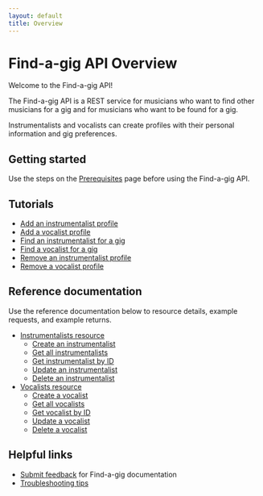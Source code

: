 ```yaml
---
layout: default
title: Overview
---
```


# Find-a-gig API Overview

Welcome to the Find-a-gig API!

The Find-a-gig API is a REST service for musicians who want to find other musicians for a gig and for musicians who want to be found for a gig.

Instrumentalists and vocalists can create profiles with their personal information and gig preferences.

## Getting started

Use the steps on the [Prerequisites](prerequisites/) page before using the Find-a-gig API.

## Tutorials

* [Add an instrumentalist profile](tutorials/add-an-inst-profile/)
* [Add a vocalist profile](tutorials/add-a-vocalist-profile/)
* [Find an instrumentalist for a gig](tutorials/find-an-inst/)
* [Find a vocalist for a gig](tutorials/find-a-vocalist/)
* [Remove an instrumentalist profile](tutorials/remove-an-inst/)
* [Remove a vocalist profile](tutorials/remove-a-vocalist/)

## Reference documentation

Use the reference documentation below to resource details, example requests, and example returns.

* [Instrumentalists resource](api/instrumentalists/)
  * [Create an instrumentalist](api/inst-create-inst/)
  * [Get all instrumentalists](api/inst-get-all-inst/)
  * [Get instrumentalist by ID](api/inst-get-inst-by-id/)
  * [Update an instrumentalist](api/inst-update-inst/)
  * [Delete an instrumentalist](api/inst-delete-inst/)
* [Vocalists resource](api/vocalists/)
  * [Create a vocalist](api/voc-create-voc/)
  * [Get all vocalists](api/voc-get-all-vocalists/)
  * [Get vocalist by ID](api/voc-get-vocalists-by-id/)
  * [Update a vocalist](api/voc-update-inst/)
  * [Delete a vocalist](api/voc-delete-voc/)

## Helpful links

* [Submit feedback](contact-info/) for Find-a-gig documentation
* [Troubleshooting tips](troubleshooting/)
  